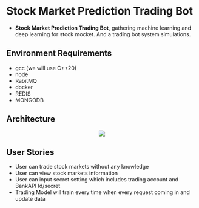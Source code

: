 # Stock Market Prediction Trading Bot

- **Stock Market Prediction Trading Bot**, gathering machine learning and deep learning for stock mocket. And a trading bot system simulations.

## Environment Requirements

- gcc (we will use C++20)
- node
- RabitMQ
- docker
- REDIS
- MONGODB

## Architecture

<p align="center"><img src="https://i.imgur.com/jrl1plu.png" /></p>

## User Stories

- User can trade stock markets without any knowledge
- User can view stock markets information
- User can input secret setting which includes trading account and BankAPI Id/secret
- Trading Model will train every time when every request coming in and update data
